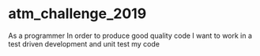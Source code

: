 # atm_challenge_2019

As a programmer
In order to produce good quality code
I want to work in a test driven development and unit test my code